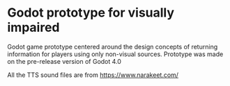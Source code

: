 # Godot prototype for visually impaired
Godot game prototype centered around the design concepts of returning information for players using only non-visual sources.
Prototype was made on the pre-release version of Godot 4.0

All the TTS sound files are from https://www.narakeet.com/
